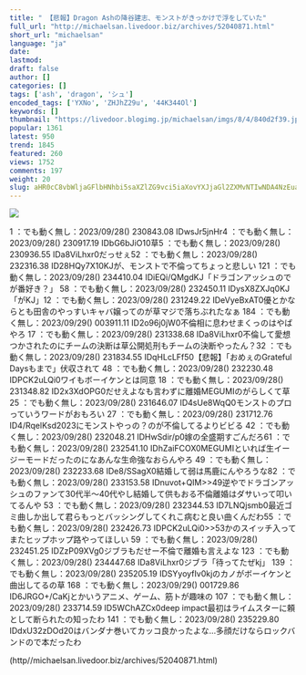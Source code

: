 ```yaml
---
title: " 【悲報】Dragon Ashの降谷建志、モンストがきっかけで浮をしていた"
full_url: "http://michaelsan.livedoor.biz/archives/52040871.html"
short_url: "michaelsan"
language: "ja"
date: 
lastmod: 
draft: false
author: []
categories: []
tags: ['ash', 'dragon', 'シュ']
encoded_tags: ['YXNo', 'ZHJhZ29u', '44K344Ol']
keywords: []
thumbnail: "https://livedoor.blogimg.jp/michaelsan/imgs/8/4/840d2f39.jpg"
popular: 1361
latest: 950
trend: 1845
featured: 260
views: 1752
comments: 197
weight: 20
slug: aHR0cC8vbWljaGFlbHNhbi5saXZlZG9vci5iaXovYXJjaGl2ZXMvNTIwNDA4NzEuaHRtbA==
---
```


![](https://livedoor.blogimg.jp/michaelsan/imgs/8/4/840d2f39.jpg)

1 ：でも動く無し：2023/09/28() 230843.08 IDwsJr5jnHr4 ：でも動く無し：2023/09/28() 230917.19 IDbG6bJiO10草5 ：でも動く無し：2023/09/28() 230936.55 IDa8ViLhxr0だっせぇ52 ：でも動く無し：2023/09/28() 232316.38 ID28HQy7X10KJが、モンストで不倫ってちょっと悲しい 121 ：でも動く無し：2023/09/28() 234410.04 IDiEQi/QMgdKJ「ドラゴンアッシュのでが番好き？」 58 ：でも動く無し：2023/09/28() 232450.11 IDysX8ZXJq0KJ「がKJ」12 ：でも動く無し：2023/09/28() 231249.22 IDeVyeBxAT0優とかならとも田舎のやっすいキャバ嬢ってのが草マジで落ちぶれたなぁ 184 ：でも動く無し：2023/09/29() 003911.11 ID2o96j0jW0不倫相に息わせまくっのはやばやろ 17 ：でも動く無し：2023/09/28() 231338.68 IDa8ViLhxr0不倫して愛想つかされたのにチームの決断は草公開処刑もチームの決断やったん？32 ：でも動く無し：2023/09/28() 231834.55 IDqHLcLFf50【悲報】「おめぇのGrateful Daysもまで」伏収されて 48 ：でも動く無し：2023/09/28() 232230.48 IDPCK2uLQi0ワイもボーイケンとは同意 18 ：でも動く無し：2023/09/28() 231348.82 ID2x3XdOPG0だせえよなも言わずに離婚MEGUMIのがらしくて草 25 ：でも動く無し：2023/09/28() 231646.07 ID4sUe8WqQ0モンストのプロっていうワードがおもろい 27 ：でも動く無し：2023/09/28() 231712.76 ID4/RqelKsd2023にモンストやっの？のが不倫してるよりビビる 42 ：でも動く無し：2023/09/28() 232048.21 IDHwSdir/p0嫁の全盛期すごんだろ61 ：でも動く無し：2023/09/28() 232541.10 IDhZaiFCOX0MEGUMIといれば生イージーモードだったのになあんな生命強なおらんやろ 49 ：でも動く無し：2023/09/28() 232233.68 IDe8/SSagX0結婚して弱は馬鹿にんやろうな82 ：でも動く無し：2023/09/28() 233153.58 IDnuvot+QIM>>49逆やでドラゴンアッシュのファンて30代半〜40代やし結婚して供もおる不倫離婚はダサいって叩いてるんや 53 ：でも動く無し：2023/09/28() 232344.53 ID7LNQjsmb0最近ゴミ曲しか出して君らもっとバッシングしてくれこ病むと良い曲くんだわ55 ：でも動く無し：2023/09/28() 232426.73 IDPCK2uLQi0>>53かのスイッチ入ってまたヒップホップ路やってほしい 59 ：でも動く無し：2023/09/28() 232451.25 IDZzP09XVg0ジブラもだせー不倫で離婚も言えよな 123 ：でも動く無し：2023/09/28() 234447.68 IDa8ViLhxr0ジブラ「待ってたぜkj」 139 ：でも動く無し：2023/09/28() 235205.19 IDSYyoyfIv0kjのカノがボーイケンと曲出してるの草 168 ：でも動く無し：2023/09/29() 001729.86 ID6JRGO+/CaKjとかいうアニメ、ゲーム、筋トが趣味の 107 ：でも動く無し：2023/09/28() 233714.59 ID5WChAZCx0deep impact最初はライムスターに頼として断られたの知ったわ 141 ：でも動く無し：2023/09/28() 235229.80 IDdxU32zDOd20はバンダナ巻いてカッコ良かったよな…多顔だけならロックバンドので本だったわ 

(http//michaelsan.livedoor.biz/archives/52040871.html)
